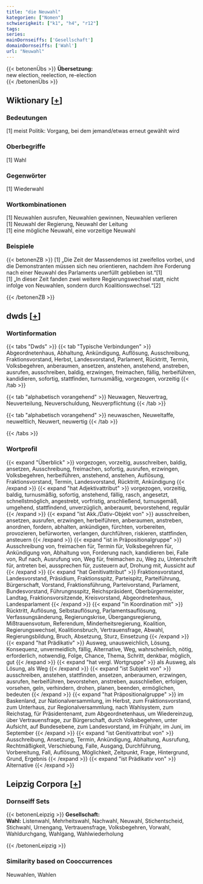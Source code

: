 ```yaml
---
title: "die Neuwahl"
kategorien: ["Nomen"]
schwierigkeit: ["k1", "h4", "r12"]
tags:
series:
mainDornseiffs: ['Gesellschaft']
domainDornseiffs: ['Wahl']
url: "Neuwahl"
---
```


{{< betonenÜbs >}}
**Übersetzung:**  
new election, reelection, re-election  
{{< /betonenÜbs >}}

## Wiktionary [[+](https://de.wiktionary.org/wiki/Neuwahl)]

### Bedeutungen
[1] meist Politik: Vorgang, bei dem jemand/etwas erneut gewählt wird  

### Oberbegriffe
[1] Wahl  

### Gegenwörter
[1] Wiederwahl  

### Wortkombinationen
[1] Neuwahlen ausrufen, Neuwahlen gewinnen, Neuwahlen verlieren  
[1] Neuwahl der Regierung, Neuwahl der Leitung  
[1] eine mögliche Neuwahl, eine vorzeitige Neuwahl  

### Beispiele
{{< betonenZB >}}
[1] „Die Zeit der Massendemos ist zweifellos vorbei, und die Demonstranten müssen sich neu orientieren, nachdem ihre Forderung nach einer Neuwahl des Parlaments unerfüllt geblieben ist.“[1]  
[1] „In dieser Zeit fanden zwei weitere Regierungswechsel statt, nicht infolge von Neuwahlen, sondern durch Koalitionswechsel.“[2]  

{{< /betonenZB >}}


## dwds [[+](https://www.dwds.de/wb/Neuwahl)]

### Wortinformation
{{< tabs "Dwds" >}}
{{< tab "Typische Verbindungen" >}}
Abgeordnetenhaus, Abhaltung, Ankündigung, Auflösung, Ausschreibung, Fraktionsvorstand, Herbst, Landesvorstand, Parlament, Rücktritt, Termin, Volksbegehren, anberaumen, ansetzen, anstehen, anstehend, anstreben, ausrufen, ausschreiben, baldig, erzwingen, freimachen, fällig, herbeiführen, kandidieren, sofortig, stattfinden, turnusmäßig, vorgezogen, vorzeitig
{{< /tab >}}

{{< tab "alphabetisch vorangehend" >}}
Neuwagen, Neuvertrag, Neuverteilung, Neuverschuldung, Neuverpflichtung
{{< /tab >}}

{{< tab "alphabetisch vorangehend" >}}
neuwaschen, Neuweltaffe, neuweltlich, Neuwert, neuwertig
{{< /tab >}}

{{< /tabs >}}

### Wortprofil
{{< expand "Überblick" >}} vorgezogen, vorzeitig, ausschreiben, baldig, ansetzen, Ausschreibung, freimachen, sofortig, ausrufen, erzwingen, Volksbegehren, herbeiführen, anstehend, anstehen, Auflösung, Fraktionsvorstand, Termin, Landesvorstand, Rücktritt, Ankündigung {{< /expand >}}
{{< expand "hat Adjektivattribut" >}} vorgezogen, vorzeitig, baldig, turnusmäßig, sofortig, anstehend, fällig, rasch, angesetzt, schnellstmöglich, angestrebt, vorfristig, anschließend, turnusgemäß, umgehend, stattfindend, unverzüglich, anberaumt, bevorstehend, regulär {{< /expand >}}
{{< expand "ist Akk./Dativ-Objekt von" >}} ausschreiben, ansetzen, ausrufen, erzwingen, herbeiführen, anberaumen, anstreben, anordnen, fordern, abhalten, ankündigen, fürchten, vorbereiten, provozieren, befürworten, verlangen, durchführen, riskieren, stattfinden, ansteuern {{< /expand >}}
{{< expand "ist in Präpositionalgruppe" >}} Ausschreibung von, freimachen für, Termin für, Volksbegehren für, Ankündigung von, Abhaltung von, Forderung nach, kandidieren bei, Falle von, Ruf nach, Ausrufung von, Weg für, freimachen zu, Weg zu, Unterschrift für, antreten bei, aussprechen für, zusteuern auf, Drohung mit, Aussicht auf {{< /expand >}}
{{< expand "hat Genitivattribut" >}} Fraktionsvorstand, Landesvorstand, Präsidium, Fraktionsspitz, Parteispitz, Parteiführung, Bürgerschaft, Vorstand, Fraktionsführung, Parteivorstand, Parlament, Bundesvorstand, Führungnsspitz, Reichspräsident, Oberbürgermeister, Landtag, Fraktionsvorsitzende, Kreisvorstand, Abgeordnetenhaus, Landesparlament {{< /expand >}}
{{< expand "in Koordination mit" >}} Rücktritt, Auflösung, Selbstauflösung, Parlamentsauflösung, Verfassungsänderung, Regierungskrise, Übergangsregierung, Mißtrauensvotum, Referendum, Minderheitsregierung, Koalition, Regierungswechsel, Koalitionsbruch, Vertrauensfrage, Abwahl, Regierungsbildung, Bruch, Absetzung, Sturz, Einsetzung {{< /expand >}}
{{< expand "hat Prädikativ" >}} Ausweg, unausweichlich, Lösung, Konsequenz, unvermeidlich, fällig, Alternative, Weg, wahrscheinlich, nötig, erforderlich, notwendig, Folge, Chance, Thema, Schritt, denkbar, möglich, gut {{< /expand >}}
{{< expand "hat vergl. Wortgruppe" >}} als Ausweg, als Lösung, als Weg {{< /expand >}}
{{< expand "ist Subjekt von" >}} ausschreiben, anstehen, stattfinden, ansetzen, anberaumen, erzwingen, ausrufen, herbeiführen, bevorstehen, anstreben, ausschließen, erfolgen, vorsehen, geln, verhindern, drohen, planen, beenden, ermöglichen, bedeuten {{< /expand >}}
{{< expand "hat Präpositionalgruppe" >}} im Baskenland, zur Nationalversammlung, im Herbst, zum Fraktionsvorstand, zum Unterhaus, zur Regionalversammlung, nach Wahlsystem, zum Reichstag, für Präsidentenamt, zum Abgeordnetenhaus, um Wiedereinzug, über Vertrauensfrage, zur Bürgerschaft, durch Volksbegehren, unter Aufsicht, auf Bundesebene, zum Landesvorstand, im Frühjahr, im Juni, im September {{< /expand >}}
{{< expand "ist Genitivattribut von" >}} Ausschreibung, Ansetzung, Termin, Ankündigung, Abhaltung, Ausrufung, Rechtmäßigkeit, Verschiebung, Falle, Ausgang, Durchführung, Vorbereitung, Fall, Auflösung, Möglichkeit, Zeitpunkt, Frage, Hintergrund, Grund, Ergebnis {{< /expand >}}
{{< expand "ist Prädikativ von" >}} Alternative {{< /expand >}}

## Leipzig Corpora [[+](https://corpora.uni-leipzig.de/en/res?word=Neuwahl&corpusId=deu_newscrawl-public_2018)]

### Dornseiff Sets
{{< betonenLeipzig >}}
**Gesellschaft:**  
**Wahl:** Listenwahl, Mehrheitswahl, Nachwahl, Neuwahl, Stichentscheid, Stichwahl, Urnengang, Vertrauensfrage, Volksbegehren, Vorwahl, Wahldurchgang, Wahlgang, Wahlwiederholung  

{{< /betonenLeipzig >}}

### Similarity based on Cooccurrences
Neuwahlen, Wahlen

